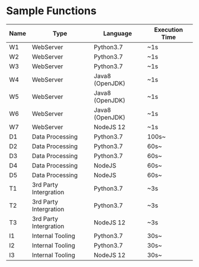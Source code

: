# Sample Functions

| Name | Type    | Language |  Execution Time |
|----|-----------|------------|-------------|
| W1 | WebServer | Python3.7 | ~1s |
| W2 | WebServer | Python3.7 | ~1s |
| W3 | WebServer | Python3.7 | ~1s |
| W4 | WebServer | Java8 (OpenJDK) | ~1s |
| W5 | WebServer | Java8 (OpenJDK) | ~1s |
| W6 | WebServer | Java8 (OpenJDK) | ~1s |
| W7 | WebServer | NodeJS 12 | ~1s |
| D1 | Data Processing | Python3.7 | 100s~ |
| D2 | Data Processing | Python3.7 | 60s~ |
| D3 | Data Processing | Python3.7 | 60s~ |
| D4 | Data Processing | NodeJS | 60s~ |
| D5 | Data Processing | NodeJS | 60s~ |
| T1 | 3rd Party Intergration | Python3.7 | ~3s |
| T2 | 3rd Party Intergration | Python3.7 | ~3s |
| T3 | 3rd Party Intergration | NodeJS 12 | ~3s |
| I1 | Internal Tooling | Python3.7 | 30s~ |
| I2 | Internal Tooling | Python3.7 | 30s~ |
| I3 | Internal Tooling | NodeJS 12 | 30s~ |

